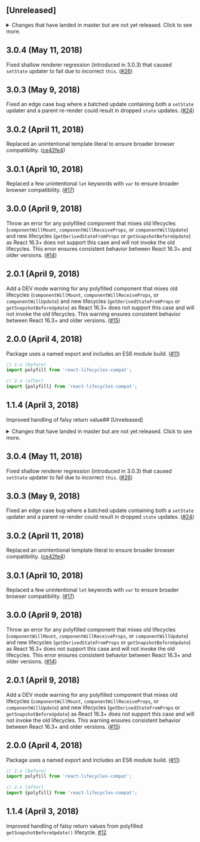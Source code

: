 ## [Unreleased]

<details>
  <summary>
    Changes that have landed in master but are not yet released.
    Click to see more.
  </summary>
</details>

## 3.0.4 (May 11, 2018)

Fixed shallow renderer regression (introduced in 3.0.3) that caused `setState` updater to fail due to incorrect `this`. ([#26](https://github.com/reactjs/react-lifecycles-compat/pull/26))

## 3.0.3 (May 9, 2018)

Fixed an edge case bug where a batched update containing both a `setState` updater and a parent re-render could result in dropped `state` updates. ([#24](https://github.com/reactjs/react-lifecycles-compat/pull/24))

## 3.0.2 (April 11, 2018)

Replaced an unintentional template literal to ensure broader browser compatibility. ([ce42fe4](https://github.com/reactjs/react-lifecycles-compat/commit/ce42fe426e6348fd221bb4fd1905e392ceb823a9))

## 3.0.1 (April 10, 2018)

Replaced a few unintentional `let` keywords with `var` to ensure broader browser compatibility. ([#17](https://github.com/reactjs/react-lifecycles-compat/pull/17))

## 3.0.0 (April 9, 2018)

Throw an error for any polyfilled component that mixes old lifecycles (`componentWillMount`, `componentWillReceiveProps`, or `componentWillUpdate`) and new lifecycles (`getDerivedStateFromProps` or `getSnapshotBeforeUpdate`) as React 16.3+ does not support this case and will not invoke the old lifecycles. This error ensures consistent behavior between React 16.3+ and older versions. ([#14](https://github.com/reactjs/react-lifecycles-compat/pull/14))

## 2.0.1 (April 9, 2018)

Add a DEV mode warning for any polyfilled component that mixes old lifecycles (`componentWillMount`, `componentWillReceiveProps`, or `componentWillUpdate`) and new lifecycles (`getDerivedStateFromProps` or `getSnapshotBeforeUpdate`) as React 16.3+ does not support this case and will not invoke the old lifecycles. This warning ensures consistent behavior between React 16.3+ and older versions. ([#15](https://github.com/reactjs/react-lifecycles-compat/pull/15))

## 2.0.0 (April 4, 2018)

Package uses a named export and includes an ES6 module build. ([#11](https://github.com/reactjs/react-lifecycles-compat/pull/11))

```js
// 1.x (before)
import polyfill from 'react-lifecycles-compat';

// 2.x (after)
import {polyfill} from 'react-lifecycles-compat';
```

## 1.1.4 (April 3, 2018)

Improved handling of falsy return value## [Unreleased]

<details>
  <summary>
    Changes that have landed in master but are not yet released.
    Click to see more.
  </summary>
</details>

## 3.0.4 (May 11, 2018)

Fixed shallow renderer regression (introduced in 3.0.3) that caused `setState` updater to fail due to incorrect `this`. ([#26](https://github.com/reactjs/react-lifecycles-compat/pull/26))

## 3.0.3 (May 9, 2018)

Fixed an edge case bug where a batched update containing both a `setState` updater and a parent re-render could result in dropped `state` updates. ([#24](https://github.com/reactjs/react-lifecycles-compat/pull/24))

## 3.0.2 (April 11, 2018)

Replaced an unintentional template literal to ensure broader browser compatibility. ([ce42fe4](https://github.com/reactjs/react-lifecycles-compat/commit/ce42fe426e6348fd221bb4fd1905e392ceb823a9))

## 3.0.1 (April 10, 2018)

Replaced a few unintentional `let` keywords with `var` to ensure broader browser compatibility. ([#17](https://github.com/reactjs/react-lifecycles-compat/pull/17))

## 3.0.0 (April 9, 2018)

Throw an error for any polyfilled component that mixes old lifecycles (`componentWillMount`, `componentWillReceiveProps`, or `componentWillUpdate`) and new lifecycles (`getDerivedStateFromProps` or `getSnapshotBeforeUpdate`) as React 16.3+ does not support this case and will not invoke the old lifecycles. This error ensures consistent behavior between React 16.3+ and older versions. ([#14](https://github.com/reactjs/react-lifecycles-compat/pull/14))

## 2.0.1 (April 9, 2018)

Add a DEV mode warning for any polyfilled component that mixes old lifecycles (`componentWillMount`, `componentWillReceiveProps`, or `componentWillUpdate`) and new lifecycles (`getDerivedStateFromProps` or `getSnapshotBeforeUpdate`) as React 16.3+ does not support this case and will not invoke the old lifecycles. This warning ensures consistent behavior between React 16.3+ and older versions. ([#15](https://github.com/reactjs/react-lifecycles-compat/pull/15))

## 2.0.0 (April 4, 2018)

Package uses a named export and includes an ES6 module build. ([#11](https://github.com/reactjs/react-lifecycles-compat/pull/11))

```js
// 1.x (before)
import polyfill from 'react-lifecycles-compat';

// 2.x (after)
import {polyfill} from 'react-lifecycles-compat';
```

## 1.1.4 (April 3, 2018)

Improved handling of falsy return values from polyfilled `getSnapshotBeforeUpdate()` lifecycle. [#12](https://github.com/reactjs/react-lifecycles-compat/pull/12)
